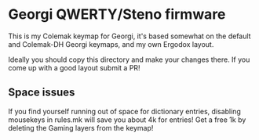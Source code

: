 # Georgi QWERTY/Steno firmware

This is my Colemak keymap for Georgi, it's based somewhat on the default and Colemak-DH Georgi keymaps, and my own Ergodox layout.

Ideally you should copy this directory and make your changes there. If you come up with a good layout submit a PR!

## Space issues
If you find yourself running out of space for dictionary entries, disabling mousekeys in rules.mk will save
you about 4k for entries!
Get a free 1k by deleting the Gaming layers from the keymap!
